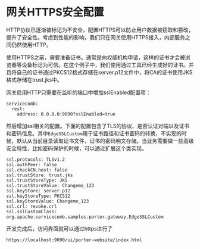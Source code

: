 # 网关HTTPS安全配置

HTTP协议已逐渐被标记为不安全，配置HTTPS可以防止用户数据被窃取和篡改，提升了安全性。考虑到性能的影响，我们只在网关使用HTTPS接入，内部服务之间仍然使用HTTP。

使用HTTPS之前，需要准备证书。通常是向权威机构申请，这样的证书才会被浏览器等设备标记为可信。在这个例子中，我们使用通过工具已经生成好的证书。并且将自己的证书通过PKCS12格式存储在server.p12文件中，将CA的证书使用JKS格式存储在trust.jks中。

网关启用HTTP只需要在监听的端口中增加sslEnabled配置项：

```
servicecomb:
  rest:
    address: 0.0.0.0:9090?sslEnabled=true
```

然后增加ssl相关的配置。下面的配置包含了TLS的协议、是否认证对端以及证书和密码信息。其中```EdgeSSLCustom```用于证书路径和证书密码的转换，不实现的时候，默认从当前目录读取证书文件，证书的密码明文存储。当业务需要做一些高级安全特性，比如密码保护的时候，可以通过扩展这个类实现。

```
ssl.protocols: TLSv1.2
ssl.authPeer: false
ssl.checkCN.host: false
ssl.trustStore: trust.jks
ssl.trustStoreType: JKS
ssl.trustStoreValue: Changeme_123
ssl.keyStore: server.p12
ssl.keyStoreType: PKCS12
ssl.keyStoreValue: Changeme_123
ssl.crl: revoke.crl
ssl.sslCustomClass: org.apache.servicecomb.samples.porter.gateway.EdgeSSLCustom
```

开发完成后，访问界面就可以通过https进行了

```
https://localhost:9090/ui/porter-website/index.html
```


